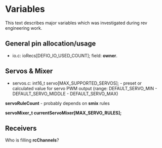 # Variables

This text describes major variables which was investigated during rev engineering work.

## General pin allocation/usage

 * io.c: ioRecs[DEFIO_IO_USED_COUNT]; field: **owner**.

## Servos & Mixer

 * servos.c: int16_t servo[MAX_SUPPORTED_SERVOS]; - preset or calculated value for servo PWM output (range: DEFAULT_SERVO_MIN - DEFAULT_SERVO_MIDDLE - DEFAULT_SERVO_MAX)

 **servoRuleCount** - probably depends on **smix** rules

 **servoMixer_t currentServoMixer[MAX_SERVO_RULES];** 

## Receivers

 Who is filling **rcChannels**?